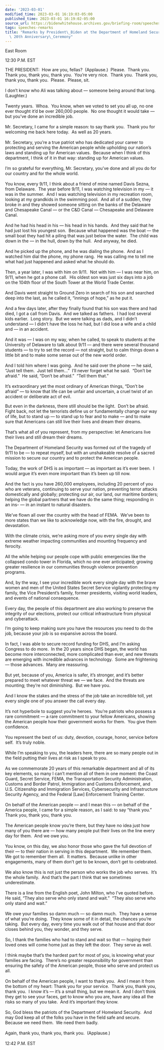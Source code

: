 ```yaml
---
date: '2023-03-01'
modified_time: 2023-03-01 16:19:03-05:00
published_time: 2023-03-01 16:19:02-05:00
source_url: https://bidenwhitehouse.archives.gov/briefing-room/speeches-remarks/2023/03/01/remarks-by-president-biden-at-the-department-of-homeland-securitys-20th-anniversary-ceremony/
tags: speeches-remarks
title: "Remarks by President\_Biden at the Department of Homeland Security\u2019s\
  \ 20th Anniversary\_Ceremony"
---
```

 
East Room

12:30 P.M. EST

THE PRESIDENT:  How are you, fellas?  (Applause.)  Please.  Thank you. 
Thank you, thank you, thank you.  You’re very nice.  Thank you.  Thank
you, thank you, thank you.  Please.  Please, sit.  
   
I don’t know who Ali was talking about — someone being around that
long.  (Laughter.)   
   
Twenty years.  Whoa.  You know, when we voted to set you all up, no one
ever thought it’d be over 260,000 people.  No one thought it would take
— but you’ve done an incredible job.  
   
Mr. Secretary, I came for a simple reason: to say thank you.  Thank you
for welcoming me back here today.  As well as 20 years.   
   
Mr. Secretary, you’re a true patriot who has dedicated your career to
protecting and serving the American people while upholding our nation’s
laws and standing up for American values.  Because when I think of this
department, I think of it in that way: standing up for American
values.  
   
I’m so grateful for everything, Mr. Secretary, you’ve done and all you
do for our country and for the whole world.  
   
You know, every 9/11, I think about a friend of mine named Davis Sezna,
from Delaware.  The year before 9/11, I was watching television in my —
it was in the summer.  And I was watching television in my recreation
room, looking at my grandkids in the swimming pool.  And all of a
sudden, they broke in and they showed someone sitting on the banks of
the Delaware and Chesapeake Canal — or the C&D Canal — Chesapeake and
Delaware Canal.   
   
And he had his head in his — his head in his hands.  And they said that
he had just lost his youngest son.  Because what happened was the boat —
the small boat they had hit a piling that was just below the water.  The
child was down in the — in the hull, down by the hull.  And anyway, he
died.  
   
And he picked up the phone, and he was dialing the phone.  And as I
watched him dial the phone, my phone rang.  He was calling me to tell me
what had just happened and asked what he should do.  
   
Then, a year later, I was with him on 9/11.  Not with him — I was near
him, on 9/11, when he got a phone call.  His oldest son was just six
days into a job on the 104th floor of the South Tower at the World Trade
Center.  
   
And Davis went straight to Ground Zero in search of his son and searched
deep into the last, as he called it, “innings of hope,” as he put it.  
   
And a few days later, after they finally found that his son was there
and had died, I got a call from Davis.  And we talked as fathers.  I had
lost several kids earlier.  Long story.  But we were talking as dads,
and I didn’t understand — I didn’t have the loss he had, but I did lose
a wife and a child and — in an accident.  
   
And it was — I was on my way, when he called, to speak to students at
the University of Delaware to talk about 9/11 — and there were several
thousand students — to try to set the record — not straight, but to calm
things down a little bit and to make some sense out of the new world
order.   
   
And I told him where I was going.  And he said over the phone — he said,
“Just tell them.  Just tell them…”  I’ll never forget what he said. 
“Don’t be afraid.”  He said, “Don’t be afraid.”  “Tell them that.”  
   
It’s extraordinary yet the most ordinary of American things, “Don’t be
afraid” — to know that life can be unfair and uncertain, a cruel twist
of an accident or deliberate act of evil.

But even in the darkness, there still should be the light.  Don’t be
afraid.  Fight back, not let the terrorists define us or fundamentally
change our way of life, but to stand up — to stand up to fear and to
make — and to make sure that Americans can still live their lives and
dream their dreams.  
   
That’s what all of you represent, from my perspective: let Americans
live their lives and still dream their dreams.  
   
The Department of Homeland Security was formed out of the tragedy of
9/11 to be — to repeat myself, but with an unshakeable resolve of a
sacred mission to secure our country and to protect the American
people.   
   
Today, the work of DHS is as important — as important as it’s ever
been.  I would argue it’s even more important than it’s been up till
now.   
   
And the fact is you have 260,000 employees, including 20 percent of you
who are veterans, continuing to serve your nation, preventing terror
attacks domestically and globally; protecting our air, our land, our
maritime borders; helping the global partners that we have do the same
thing; responding in an ins- — in an instant to natural disasters.   
   
We’ve flown all over the country with the head of FEMA.  We’ve been to
more states than we like to acknowledge now, with the fire, drought, and
devastation.   
   
With the climate crisis, we’re asking more of you every single day with
extreme weather impacting communities and mounting frequency and
ferocity.  
   
All the while helping our people cope with public emergencies like the
collapsed condo tower in Florida, which no one ever anticipated; growing
greater resilience in our communities through violence prevention
programs.   
   
And, by the way, I see your incredible work every single day with the
brave women and men of the United States Secret Service vigilantly
protecting my family, the Vice President’s family, former presidents,
visiting world leaders, and events of national consequence.  
   
Every day, the people of this department are also working to preserve
the integrity of our elections, protect our critical infrastructure from
physical and cyberattack.

I’m going to keep making sure you have the resources you need to do the
job, because your job is so expansive across the board.  
   
In fact, I was able to secure record funding for DHS, and I’m asking
Congress to do more.  In the 20 years since DHS began, the world has
become more interconnected, more complicated than ever, and new threats
are emerging with incredible advances in technology.  Some are
frightening — those advances.  Many are reassuring.  
   
But yet, because of you, America is safer, it’s stronger, and it’s
better prepared to meet whatever threat we — we face.  And the threats
are mounting; they’re not diminishing.  But we have you.   
   
And I know the stakes and the stress of the job take an incredible toll,
yet every single one of you answer the call every day.   
   
It’s not hyperbole to suggest you’re heroes.  You’re patriots who
possess a rare commitment — a rare commitment to your fellow Americans,
showing the American people how their government works for them.  You
give them confidence.   
   
You represent the best of us: duty, devotion, courage, honor, service
before self.  It’s truly noble.  
   
While I’m speaking to you, the leaders here, there are so many people
out in the field putting their lives at risk as I speak to you.   
   
As we commemorate 20 years of this remarkable department and all of its
key elements, so many I can’t mention all of them in one moment: the
Coast Guard, Secret Service, FEMA, the Transportation Security
Administration, Customs and Border Patrol, Immigration and Customs
Enforcement, and U.S. Citizenship and Immigration Services,
Cybersecurity and Infrastructure Security Agency, and the Federal
\[Law\] Enforcement Training Center.  
   
On behalf of the American people — and I mean this — on behalf of the
America people, I came for a simple reason, as I said: to say “thank
you.”  Thank you, thank you, thank you.  
   
The American people know you’re there, but they have no idea just how
many of you there are — how many people put their lives on the line
every day for them.  And we owe you.  
   
You know, on this day, we also honor those who gave the full devotion of
their — to their nation in serving in this department.  We remember
them.  We got to remember them all.  It matters.  Because unlike in
other engagements, many of them don’t get to be known, don’t get to
celebrated.   
   
We also know this is not just the person who works the job who serves. 
It’s the whole family.  And that’s the part I think that we sometimes
underestimate.   
   
There is a line from the English poet, John Milton, who I’ve quoted
before.  He said, “They also serve who only stand and wait.”  “They also
serve who only stand and wait.”   
   
We owe your families so damn much — so damn much.  They have a sense of
what you’re doing.  They know some of it in detail, the chances you’re
taking.  But every day, every time you walk out of that house and that
door closes behind you, they wonder, and they serve.  
   
So, I thank the families who had to stand and wait so that — hoping
their loved ones will come home just as they left the door.  They serve
as well.  
   
I think maybe that’s the hardest part for most of you, is knowing what
your families are facing.  There’s no greater responsibility for
government than ensuring the safety of the American people, those who
serve and protect us all.  
   
On behalf of the American people, I want to thank you.  And I mean it
from the bottom of my heart: Thank you for your service.  Thank you,
thank you, thank you.  I know it’s — it’s a small thing, but we mean
it.  And I don’t think they get to see your faces, get to know who you
are, have any idea all the risks so many of you take.  And it’s
important they know.  
   
So, God bless the patriots of the Department of Homeland Security.  And
may God keep all of the folks you have in the field safe and secure. 
Because we need them.  We need them badly.  
   
Again, thank you, thank you, thank you.  (Applause.)  
   
12:42 P.M. EST
